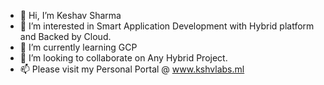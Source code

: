 - 👋 Hi, I’m Keshav Sharma
- 👀 I’m interested in Smart Application Development with Hybrid platform and Backed by Cloud.
- 🌱 I’m currently learning GCP
- 💞️ I’m looking to collaborate on Any Hybrid Project.
- 📫 Please visit my Personal Portal @ www.kshvlabs.ml

<!---
kshvsharma960/kshvsharma960 is a ✨ special ✨ repository because its `README.md` (this file) appears on your GitHub profile.
You can click the Preview link to take a look at your changes.
--->
